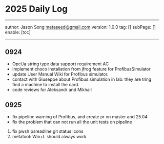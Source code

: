 # 2025 Daily Log
---
author: Jason Song <metaseed@gmail.com>
version: 1.0.0
tag: []
subPage: []
enable: [toc]

---
## 0924
* OpcUa string type data support requirement AC
* implement choco installation from jfrog feature for ProfibusSimulator
* update User Manual Wiki for Profibus simulator.
* contact with Giuseppe about Profibus simulation in lab: they are tring find a machine to install the card.
* code reviews for Aleksandr and Mikhail
## 0925
* fix pipeline warning of Profibus, and create pr on master and 25.04
* fix the problem that can not run all the unit tests on pipeline
1. fix pwsh psreadline git status icons
1. metatool: Win+L should always work